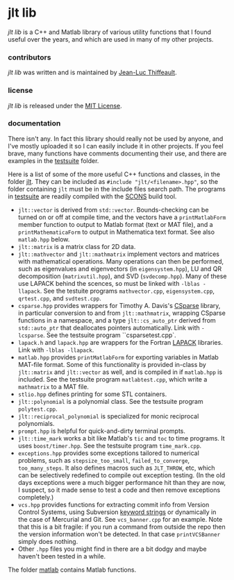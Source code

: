# jlt lib

*jlt lib* is a C++ and Matlab library of various utility functions that I found useful over the years, and which are used in many of my other projects.

### contributors

*jlt lib* was written and is maintained by [Jean-Luc Thiffeault][1].

### license

*jlt lib* is released under the [MIT License][2].

### documentation

There isn't any.  In fact this library should really not be used by anyone, and I've mostly uploaded it so I can easily include it in other projects.  If you feel brave, many functions have comments documenting their use, and there are examples in the [testsuite][3] folder.

Here is a list of some of the more useful C++ functions and classes, in the folder [jlt][4].  They can be included as `#include "jlt/<filename>.hpp"`, so the folder containing `jlt` must be in the include files search path.  The programs in [testsuite][3] are readily compiled with the [SCONS][5] build tool.

* `jlt::vector` is derived from `std::vector`.  Bounds-checking can be turned on or off at compile time, and the vectors have a `printMatlabForm` member function to output to Matlab format (text or MAT file), and a `printMathematicaForm` to output in Mathematica text format.  See also `matlab.hpp` below.
* `jlt::matrix` is a matrix class for 2D data.
* `jlt::mathvector` and `jlt::mathmatrix` implement vectors and matrices with mathematical operations.  Many operations can then be performed, such as eigenvalues and eigenvectors (in `eigensystem.hpp`), LU and QR decomposition (`matrixutil.hpp`), and SVD (`svdecomp.hpp`).  Many of these use LAPACK behind the scences, so must be linked with `-lblas -llapack`.  See the testuite programs `mathvector.cpp`, `eigensystem.cpp`, `qrtest.cpp`, and `svdtest.cpp`.
* `csparse.hpp` provides wrappers for Timothy A. Davis's [CSparse][6] library, in particular conversion to and from `jlt::mathmatrix`, wrapping CSparse functions in a namespace, and a type `jlt::cs_auto_ptr` derived from `std::auto_ptr` that deallocates pointers automatically.  Link with `-lcsparse`.  See the testsuite program ``csparsetest.cpp`.
* `lapack.h` and `lapack.hpp` are wrappers for the Fortran [LAPACK][7] libraries.  Link with `-lblas -llapack`.
* `matlab.hpp` provides `printMatlabForm` for exporting variables in Matlab MAT-file format.  Some of this functionality is provided in-class by `jlt::matrix` and `jlt::vector` as well, and is compiled in if `matlab.hpp` is included.  See the testsuite program `matlabtest.cpp`, which write a `mathmatrix` to a MAT file.
* `stlio.hpp` defines printing for some STL containers.
* `jlt::polynomial` is a polynomial class.  See the testsuite program `polytest.cpp`.
* `jlt::reciprocal_polynomial` is specialized for monic reciprocal polynomials.
* `prompt.hpp` is helpful for quick-and-dirty terminal prompts.
* `jlt::time_mark` works a bit like Matlab's `tic` and `toc` to time programs.  It uses `boost/timer.hpp`.  See the testsuite program `time_mark.cpp`.
* `exceptions.hpp` provides some exceptions tailored to numerical problems, such as `stepsize_too_small`, `failed_to_converge`, `too_many_steps`.  It also defines macros such as `JLT_THROW`, etc, which can be selectively redefined to compile out exception testing.  (In the old days exceptions were a much bigger performance hit than they are now, I suspect, so it made sense to test a code and then remove exceptions completely.)
* `vcs.hpp` provides functions for extracting commit info from Version Control Systems, using Subversion [keyword strings][8] or dynamically in the case of Mercurial and Git.  See `vcs_banner.cpp` for an example.  Note that this is a bit fragile: if you run a command from outside the repo then the version information won't be detected.  In that case `printVCSBanner` simply does nothing.
* Other `.hpp` files you might find in there are a bit dodgy and maybe haven't been tested in a while.

The folder [matlab][9] contains Matlab functions.

[1]: http://www.math.wisc.edu/~jeanluc/
[2]: https://github.com/jeanluct/jlt/raw/master/LICENSE
[3]: https://github.com/jeanluct/jlt/tree/master/testsuite
[4]: https://github.com/jeanluct/jlt/tree/master/jlt
[5]: http://www.scons.org
[6]: http://www.suitesparse.com
[7]: http://www.netlib.org/lapack/
[8]: http://svnbook.red-bean.com/en/1.4/svn.advanced.props.special.keywords.html
[9]: https://github.com/jeanluct/jlt/tree/master/matlab
